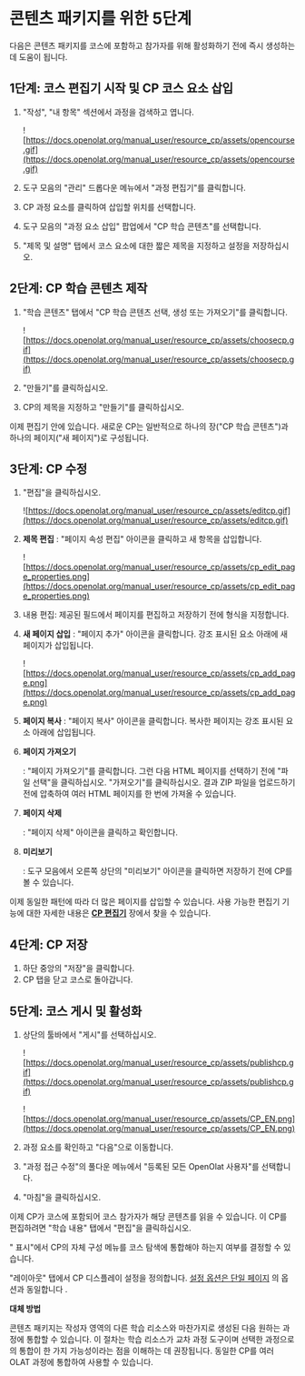 # 콘텐츠 패키지를 위한 5단계

다음은 콘텐츠 패키지를 코스에 포함하고 참가자를 위해 활성화하기 전에 즉시 생성하는 데 도움이 됩니다.

## 1단계: 코스 편집기 시작 및 CP 코스 요소 삽입

1. "작성", "내 항목" 섹션에서 과정을 검색하고 엽니다.
    
    ![https://docs.openolat.org/manual_user/resource_cp/assets/opencourse.gif](https://docs.openolat.org/manual_user/resource_cp/assets/opencourse.gif)
    
2. 도구 모음의 "관리" 드롭다운 메뉴에서 "과정 편집기"를 클릭합니다.
3. CP 과정 요소를 클릭하여 삽입할 위치를 선택합니다.
4. 도구 모음의 "과정 요소 삽입" 팝업에서 "CP 학습 콘텐츠"를 선택합니다.
5. "제목 및 설명" 탭에서 코스 요소에 대한 짧은 제목을 지정하고 설정을 저장하십시오.

## 2단계: CP 학습 콘텐츠 제작

1. "학습 콘텐츠" 탭에서 "CP 학습 콘텐츠 선택, 생성 또는 가져오기"를 클릭합니다.
    
    ![https://docs.openolat.org/manual_user/resource_cp/assets/choosecp.gif](https://docs.openolat.org/manual_user/resource_cp/assets/choosecp.gif)
    
2. "만들기"를 클릭하십시오.
3. CP의 제목을 지정하고 "만들기"를 클릭하십시오.

이제 편집기 안에 있습니다. 새로운 CP는 일반적으로 하나의 장("CP 학습 콘텐츠")과 하나의 페이지("새 페이지")로 구성됩니다.

## 3단계: CP 수정

1. "편집"을 클릭하십시오.
    
    ![https://docs.openolat.org/manual_user/resource_cp/assets/editcp.gif](https://docs.openolat.org/manual_user/resource_cp/assets/editcp.gif)
    
2. **제목 편집** : "페이지 속성 편집" 아이콘을 클릭하고 새 항목을 삽입합니다.
    
    ![https://docs.openolat.org/manual_user/resource_cp/assets/cp_edit_page_properties.png](https://docs.openolat.org/manual_user/resource_cp/assets/cp_edit_page_properties.png)
    
3. 내용 편집: 제공된 필드에서 페이지를 편집하고 저장하기 전에 형식을 지정합니다.
4. **새 페이지 삽입** : "페이지 추가" 아이콘을 클릭합니다. 강조 표시된 요소 아래에 새 페이지가 삽입됩니다.
    
    ![https://docs.openolat.org/manual_user/resource_cp/assets/cp_add_page.png](https://docs.openolat.org/manual_user/resource_cp/assets/cp_add_page.png)
    
5. **페이지 복사** : "페이지 복사" 아이콘을 클릭합니다. 복사한 페이지는 강조 표시된 요소 아래에 삽입됩니다.
6. **페이지 가져오기**
    
    : "페이지 가져오기"를 클릭합니다. 그런 다음 HTML 페이지를 선택하기 전에 "파일 선택"을 클릭하십시오. "가져오기"를 클릭하십시오. 결과 ZIP 파일을 업로드하기 전에 압축하여 여러 HTML 페이지를 한 번에 가져올 수 있습니다.
    
7. **페이지 삭제**
    
    : "페이지 삭제" 아이콘을 클릭하고 확인합니다.
    
8. **미리보기**
    
    : 도구 모음에서 오른쪽 상단의 "미리보기" 아이콘을 클릭하면 저장하기 전에 CP를 볼 수 있습니다.
    

이제 동일한 패턴에 따라 더 많은 페이지를 삽입할 수 있습니다. 사용 가능한 편집기 기능에 대한 자세한 내용은 **[CP 편집기](https://docs.openolat.org/manual_user/resource_cp/In_Five_Steps_to_Your_Content_Package/CP_Editor.de.md)** 장에서 찾을 수 있습니다.

## 4단계: CP 저장

1. 하단 중앙의 "저장"을 클릭합니다.
2. CP 탭을 닫고 코스로 돌아갑니다.

## 5단계: 코스 게시 및 활성화

1. 상단의 툴바에서 "게시"를 선택하십시오.
    
    ![https://docs.openolat.org/manual_user/resource_cp/assets/publishcp.gif](https://docs.openolat.org/manual_user/resource_cp/assets/publishcp.gif)
    
    ![https://docs.openolat.org/manual_user/resource_cp/assets/CP_EN.png](https://docs.openolat.org/manual_user/resource_cp/assets/CP_EN.png)
    
2. 과정 요소를 확인하고 "다음"으로 이동합니다.
3. "과정 접근 수정"의 풀다운 메뉴에서 "등록된 모든 OpenOlat 사용자"를 선택합니다.
4. "마침"을 클릭하십시오.

이제 CP가 코스에 포함되어 코스 참가자가 해당 콘텐츠를 읽을 수 있습니다. 이 CP를 편집하려면 "학습 내용" 탭에서 "편집"을 클릭하십시오.

" 표시"에서 CP의 자체 구성 메뉴를 코스 탐색에 통합해야 하는지 여부를 결정할 수 있습니다.

"레이아웃" 탭에서 CP 디스플레이 설정을 정의합니다. [설정 옵션은 단일 페이지](https://docs.openolat.org/manual_user/resource_cp/In_Five_Steps_to_Your_Content_Package/Course_Element_Single_Page.md) 의 옵션과 동일합니다 .

**대체 방법**

콘텐츠 패키지는 작성자 영역의 다른 학습 리소스와 마찬가지로 생성된 다음 원하는 과정에 통합할 수 있습니다. 이 절차는 학습 리소스가 교차 과정 도구이며 선택한 과정으로의 통합이 한 가지 가능성이라는 점을 이해하는 데 권장됩니다. 동일한 CP를 여러 OLAT 과정에 통합하여 사용할 수 있습니다.